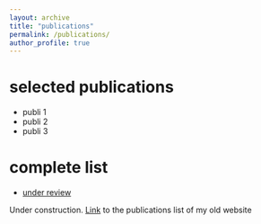 ```yaml
---
layout: archive
title: "publications"
permalink: /publications/
author_profile: true
---
```


# selected publications

- publi 1
- publi 2
- publi 3

# complete list

- [under review](/publications/under-review/)

Under construction. [Link](https://gsanroma.wordpress.com/publications/) to the publications list of my old website